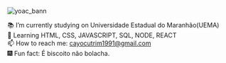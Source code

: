 

![yoac_bann](https://user-images.githubusercontent.com/78568298/110035198-1cc18b80-7d1a-11eb-9fce-9bbed382229d.jpeg)<br/>

 📚 I’m currently studying on Universidade Estadual do Maranhão(UEMA)<br/>
 🎯 Learning HTML, CSS, JAVASCRIPT, SQL, NODE, REACT<br/>
 📫 How to reach me: cayocutrim1991@gmail.com<br/>
 🎆 Fun fact: É biscoito não bolacha.<br/>
